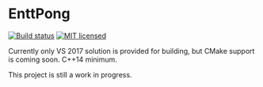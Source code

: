 # EnttPong

[![Build status](https://ci.appveyor.com/api/projects/status/0ckm4wa9j9ejv80h?svg=true)](https://ci.appveyor.com/project/reworks/enttpong)
[![MIT licensed](https://img.shields.io/badge/license-MIT-blue.svg)](./LICENSE.md)

Currently only VS 2017 solution is provided for building, but CMake support is coming soon.
C++14 minimum.

This project is still a work in progress.